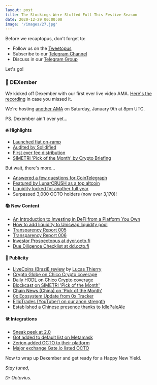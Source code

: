 ```yaml
---
layout: post
title: The Stockings Were Stuffed Full This Festive Season
date: 2020-12-29 00:00:00
image: '/images/27.jpg'
---
```


Before we recaptopus, don't forget to:

- Follow us on the [Tweetopus](https://twitter.com/octofinance)
- Subscribe to our [Telegram Channel](https://t.me/OctoFiNews)
- Discuss in our [Telegram Group](https:.//t.me/OctoFiCommunity)

Let's go!

### 🎄 DEXember

We kicked off Dexember with our first ever live video AMA. [Here's the recording](https://youtu.be/GiAeqkpglMU) in case you missed it. 

We're hosting [another AMA](https://coinmarketcap.com/headlines/events/happy-new-yield-live-video-ama-octofi/) on Saturday, January 9th at 8pm UTC.

PS. Dexember ain't over yet...

#### 🔥 Highlights

- [Launched fiat on-ramp](https://docs.octo.fi/docs/aquafarm/buy-crypto)
- [Audited by Solidified](https://audit.octo.fi)
- [First ever fee distribution](https://octo.fi/blog/early-dexmas-gift)
- [SIMETRI 'Pick of the Month' by Crypto Briefing](https://twitter.com/octofinance/status/1337618735062925313)

But wait, there's more...

- [Answered a few questions for CoinTelegraph](https://cointelegraph.com/news/the-ethereum-2-0-factor-changing-the-way-defi-projects-operate)
- [Featured by LunarCRUSH as a top altcoin](https://twitter.com/LunarCRUSH/status/1339800193571569664)
- [Liquidity locked for another full year](https://twitter.com/octofinance/status/1338275710528495616)
- Surpassed 3,000 OCTO holders (now over 3,170)!

#### 📚 New Content

- [An Introduction to Investing in DeFi from a Platform You Own](https://octo.fi/blog/intro)
- [How to add liquidity to Uniswap liquidity pool](https://help.octo.fi/support/pools/add-liquidity-uniswap)
- [Transparency Report 005](https://docs.octo.fi/docs/aquarium/t005)
- [Transparency Report 006](https://docs.octo.fi/docs/aquarium/t006)
- [Investor Prospectopus at dyor.octo.fi](https://dyor.octo.fi)
- [Due Diligence Checklist at dd.octo.fi](https://octo.fi/blog/dd)

#### 📣 Publicity

- [LiveCoins (Brazil) review](https://livecoins.com.br/octofi-plataforma-descentralizada-que-quer-facilitar-o-defi/) by [Lucas Thierry](https://twitter.com/lucasthierryOFC/status/1333199032123093002)
- [Crypto Globe on Chico Crypto coverage](https://www.cryptoglobe.com/latest/2020/11/crypto-trader-tyler-swope-dont-miss-on-these-two-small-cap-altcoins/)
- [Daily HODL on Chico Crypto coverage](https://dailyhodl.com/2020/11/22/crypto-trader-says-two-low-cap-altcoins-poised-for-parabolic-rallies/)
- [Blockcast on SIMETRI 'Pick of the Month'](https://blockcast.cc/news/simetri-in-depth-report-interpreting-defi-aggregators-cutting-edge-octofi-features-and-potential/)
- [Chain News (China) on 'Pick of the Month'](https://www.chainnews.com/articles/345464286841.htm)
- [0x Ecosystem Update from 0x Tracker](https://0xtracker.com/news-and-updates/0x-tracker/0x-ecosystem-update-november-2020)
- [EllioTrades (YouTuber) on our anon strength](https://youtu.be/Z4nwd0sfyN8)
- [Established a Chinese presence thanks to IdlePaleAle](https://twitter.com/octofinance/status/1343438447046868992)

#### 🛠️ Integrations

- [Sneak peek at 2.0](https://twitter.com/octofinance/status/1339536046111899648)
- [Got added to default list on Metamask](https://twitter.com/octofinance/status/1336536166942736387)
- [Zerion added OCTO to their platform](https://twitter.com/zerion_io/status/1341833508151504897)
- [Major exchange Gate.io listed OCTO](https://twitter.com/gate_io/status/1342389173572005888) 

Now to wrap up Dexember and get ready for a Happy New Yield.

*Stay tuned,* 

*Dr Octavius.*
